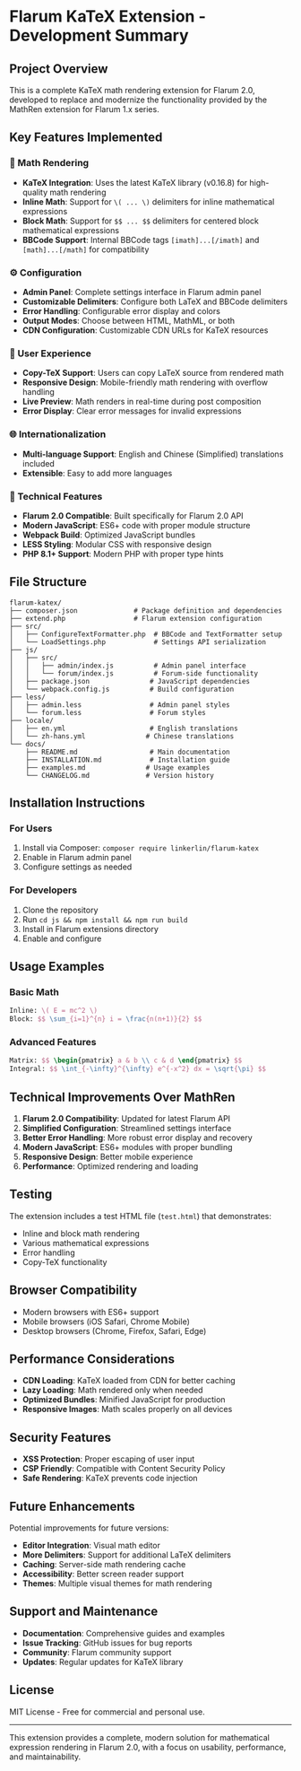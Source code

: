 # Flarum KaTeX Extension - Development Summary

## Project Overview

This is a complete KaTeX math rendering extension for Flarum 2.0, developed to replace and modernize the functionality provided by the MathRen extension for Flarum 1.x series.

## Key Features Implemented

### 🧮 Math Rendering
- **KaTeX Integration**: Uses the latest KaTeX library (v0.16.8) for high-quality math rendering
- **Inline Math**: Support for `\( ... \)` delimiters for inline mathematical expressions
- **Block Math**: Support for `$$ ... $$` delimiters for centered block mathematical expressions
- **BBCode Support**: Internal BBCode tags `[imath]...[/imath]` and `[math]...[/math]` for compatibility

### ⚙️ Configuration
- **Admin Panel**: Complete settings interface in Flarum admin panel
- **Customizable Delimiters**: Configure both LaTeX and BBCode delimiters
- **Error Handling**: Configurable error display and colors
- **Output Modes**: Choose between HTML, MathML, or both
- **CDN Configuration**: Customizable CDN URLs for KaTeX resources

### 📱 User Experience
- **Copy-TeX Support**: Users can copy LaTeX source from rendered math
- **Responsive Design**: Mobile-friendly math rendering with overflow handling
- **Live Preview**: Math renders in real-time during post composition
- **Error Display**: Clear error messages for invalid expressions

### 🌐 Internationalization
- **Multi-language Support**: English and Chinese (Simplified) translations included
- **Extensible**: Easy to add more languages

### 🔧 Technical Features
- **Flarum 2.0 Compatible**: Built specifically for Flarum 2.0 API
- **Modern JavaScript**: ES6+ code with proper module structure
- **Webpack Build**: Optimized JavaScript bundles
- **LESS Styling**: Modular CSS with responsive design
- **PHP 8.1+ Support**: Modern PHP with proper type hints

## File Structure

```
flarum-katex/
├── composer.json              # Package definition and dependencies
├── extend.php                 # Flarum extension configuration
├── src/
│   ├── ConfigureTextFormatter.php  # BBCode and TextFormatter setup
│   └── LoadSettings.php            # Settings API serialization
├── js/
│   ├── src/
│   │   ├── admin/index.js          # Admin panel interface
│   │   └── forum/index.js          # Forum-side functionality
│   ├── package.json               # JavaScript dependencies
│   └── webpack.config.js          # Build configuration
├── less/
│   ├── admin.less                 # Admin panel styles
│   └── forum.less                 # Forum styles
├── locale/
│   ├── en.yml                     # English translations
│   └── zh-hans.yml               # Chinese translations
└── docs/
    ├── README.md                  # Main documentation
    ├── INSTALLATION.md            # Installation guide
    ├── examples.md               # Usage examples
    └── CHANGELOG.md              # Version history
```

## Installation Instructions

### For Users
1. Install via Composer: `composer require linkerlin/flarum-katex`
2. Enable in Flarum admin panel
3. Configure settings as needed

### For Developers
1. Clone the repository
2. Run `cd js && npm install && npm run build`
3. Install in Flarum extensions directory
4. Enable and configure

## Usage Examples

### Basic Math
```latex
Inline: \( E = mc^2 \)
Block: $$ \sum_{i=1}^{n} i = \frac{n(n+1)}{2} $$
```

### Advanced Features
```latex
Matrix: $$ \begin{pmatrix} a & b \\ c & d \end{pmatrix} $$
Integral: $$ \int_{-\infty}^{\infty} e^{-x^2} dx = \sqrt{\pi} $$
```

## Technical Improvements Over MathRen

1. **Flarum 2.0 Compatibility**: Updated for latest Flarum API
2. **Simplified Configuration**: Streamlined settings interface
3. **Better Error Handling**: More robust error display and recovery
4. **Modern JavaScript**: ES6+ modules with proper bundling
5. **Responsive Design**: Better mobile experience
6. **Performance**: Optimized rendering and loading

## Testing

The extension includes a test HTML file (`test.html`) that demonstrates:
- Inline and block math rendering
- Various mathematical expressions
- Error handling
- Copy-TeX functionality

## Browser Compatibility

- Modern browsers with ES6+ support
- Mobile browsers (iOS Safari, Chrome Mobile)
- Desktop browsers (Chrome, Firefox, Safari, Edge)

## Performance Considerations

- **CDN Loading**: KaTeX loaded from CDN for better caching
- **Lazy Loading**: Math rendered only when needed
- **Optimized Bundles**: Minified JavaScript for production
- **Responsive Images**: Math scales properly on all devices

## Security Features

- **XSS Protection**: Proper escaping of user input
- **CSP Friendly**: Compatible with Content Security Policy
- **Safe Rendering**: KaTeX prevents code injection

## Future Enhancements

Potential improvements for future versions:
- **Editor Integration**: Visual math editor
- **More Delimiters**: Support for additional LaTeX delimiters
- **Caching**: Server-side math rendering cache
- **Accessibility**: Better screen reader support
- **Themes**: Multiple visual themes for math rendering

## Support and Maintenance

- **Documentation**: Comprehensive guides and examples
- **Issue Tracking**: GitHub issues for bug reports
- **Community**: Flarum community support
- **Updates**: Regular updates for KaTeX library

## License

MIT License - Free for commercial and personal use.

---

This extension provides a complete, modern solution for mathematical expression rendering in Flarum 2.0, with a focus on usability, performance, and maintainability.